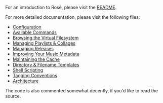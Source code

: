 For an introduction to Rosé, please visit the [README](../README.md).

For more detailed documentation, please visit the following files:

- [Configuration](./CONFIGURATION.md)
- [Available Commands](./AVAILABLE_COMMANDS.md)
- [Browsing the Virtual Filesystem](./VIRTUAL_FILESYSTEM.md)
- [Managing Playlists & Collages](./PLAYLISTS_COLLAGES.md)
- [Managing Releases](./RELEASES.md)
- [Improving Your Music Metadata](./METADATA_TOOLS.md)
- [Maintaining the Cache](./CACHE_MAINTENANCE.md)
- [Directory & Filename Templates](./TEMPLATES.md)
- [Shell Scripting](./SHELL_SCRIPTING.md)
- [Tagging Conventions](./docs/TAGGING_CONVENTIONS.md)
- [Architecture](./ARCHITECTURE.md)

The code is also commented somewhat decently, if you'd like to read the source.
